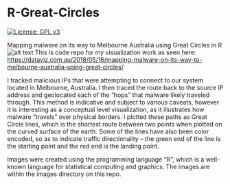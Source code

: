 # R-Great-Circles
[![License: GPL v3](https://img.shields.io/badge/License-GPLv3-blue.svg)](https://www.gnu.org/licenses/gpl-3.0) 

Mapping malware on its way to Melbourne Australia using Great Circles in R
![alt text](https://github.com/benjeems/R-Great-Circles/images/heat_lines/USA_unweighted.png "map")
This is code repo for my visualization work as seen here: https://dataviz.com.au/2018/05/16/mapping-malware-on-its-way-to-melbourne-australia-using-great-circles/

I tracked malicious IPs that were attempting to connect to our system located in Melbourne, Australia. I then traced the route back to the source IP address and geolocated each of the “hops” that malware likely traveled through. This method is indicative and subject to various caveats, however it is interesting as a conceptual level visualization, as it illustrates how malware “travels” over physical borders.
I plotted these paths as Great Circle lines, which is the shortest route between two points when plotted on the curved surface of the earth. Some of the lines have also been color encoded, so as to indicate traffic directionality –  the green end of the line is the starting point and the red end is the landing point.

Images were created using the programming language “R”, which is a well-known language for statistical computing and graphics. The images are within the images directory on this repo.

